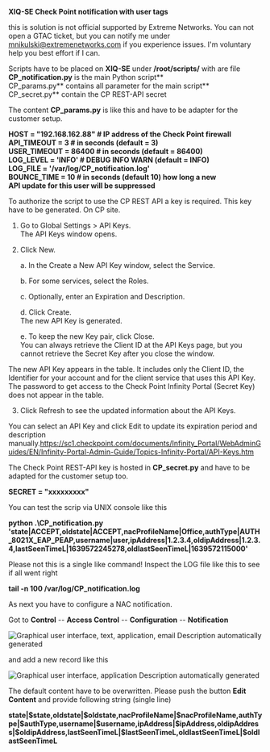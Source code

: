 **XIQ-SE Check Point notification with user tags**

this is solution is not official supported by Extreme Networks. You can
not open a GTAC ticket, but you can notify me under
<mnikulski@extremenetworks.com> if you experience issues. I'm voluntary
help you best effort if I can.

Scripts have to be placed on **XIQ-SE** under **/root/scripts/** with
are file\
**CP_notification.py** is the main Python script**\
CP_params.py** contains all parameter for the main script**\
CP_secret.py** contain the CP REST-API secret

The content **CP_params.py** is like this and have to be adapter for the
customer setup.

**HOST = \"192.168.162.88\" \# IP address of the Check Point firewall\
API_TIMEOUT = 3 \# in seconds (default = 3)\
USER_TIMEOUT = 86400 \# in seconds (default = 86400)\
LOG_LEVEL = \'INFO\' \# DEBUG INFO WARN (default = INFO)\
LOG_FILE = \'/var/log/CP_notification.log\'\
BOUNCE_TIME = 10 \# in seconds (default 10) how long a new\
API update for this user will be suppressed**

To authorize the script to use the CP REST API a key is required. This
key have to be generated. On CP site.

1.  Go to Global Settings \> API Keys.\
    The API Keys window opens.

2.  Click New.

    a.  In the Create a New API Key window, select the Service.

    b.  For some services, select the Roles.

    c.  Optionally, enter an Expiration and Description.

    d.  Click Create.\
        The new API Key is generated.

    e.  To keep the new Key pair, click Close.\
        You can always retrieve the Client ID at the API Keys page, but
        you cannot retrieve the Secret Key after you close the window.

The new API Key appears in the table. It includes only the Client ID,
the Identifier for your account and for the client service that uses
this API Key. The password to get access to the Check Point Infinity
Portal (Secret Key) does not appear in the table.

3.  Click Refresh to see the updated information about the API Keys.

You can select an API Key and click Edit to update its expiration period
and description
manually.<https://sc1.checkpoint.com/documents/Infinity_Portal/WebAdminGuides/EN/Infinity-Portal-Admin-Guide/Topics-Infinity-Portal/API-Keys.htm>

The Check Point REST-API key is hosted in **CP_secret.py** and have to
be adapted for the customer setup too.

**SECRET = \"xxxxxxxxx\"**

You can test the scrip via UNIX console like this

**python .\\CP_notification.py
\'state\|ACCEPT,oldstate\|ACCEPT,nacProfileName\|Office,authType\|AUTH_8021X_EAP_PEAP,username\|user,ipAddress\|1.2.3.4,oldipAddress\|1.2.3.4,lastSeenTimeL\|1639572245278,oldlastSeenTimeL\|1639572115000\'**

Please not this is a single like command! Inspect the LOG file like this
to see if all went right

**tail -n 100 /var/log/CP_notification.log**

As next you have to configure a NAC notification.

Got to **Control** -- **Access Control** -- **Configuration** --
**Notification**

![Graphical user interface, text, application, email Description
automatically generated](media/CP_image1.png)

and add a new record like this

![Graphical user interface, application Description automatically
generated](media/CP_image2.png)

The default content have to be overwritten. Please push the button
**Edit Content** and provide following string (single line)

**state\|\$state,oldstate\|\$oldstate,nacProfileName\|\$nacProfileName,authType\|\$authType,username\|\$username,ipAddress\|\$ipAddress,oldipAddress\|\$oldipAddress,lastSeenTimeL\|\$lastSeenTimeL,oldlastSeenTimeL\|\$oldlastSeenTimeL**

